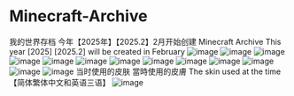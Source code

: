 # Minecraft-Archive
我的世界存档 今年【2025年】【2025.2】2月开始创建
Minecraft Archive This year [2025] [2025.2] will be created in February
![image](https://github.com/dsgg136/Minecraft-Archive/blob/main/mincraft%20virsion%201.20.1%20fabric.png)
![image](https://github.com/dsgg136/Minecraft-Archive/blob/main/%E5%B1%8F%E5%B9%95%E6%88%AA%E5%9B%BE%202025-05-04%20102455.png)
![image](https://github.com/dsgg136/Minecraft-Archive/blob/main/%E5%B1%8F%E5%B9%95%E6%88%AA%E5%9B%BE%202025-05-04%20102539.png)
![image](https://github.com/dsgg136/Minecraft-Archive/blob/main/%E5%B1%8F%E5%B9%95%E6%88%AA%E5%9B%BE%202025-05-04%20143226.png)
![image](https://github.com/dsgg136/Minecraft-Archive/blob/main/%E5%B1%8F%E5%B9%95%E6%88%AA%E5%9B%BE%202025-05-04%20143226.png)
![image](https://github.com/dsgg136/Minecraft-Archive/blob/main/%E5%B1%8F%E5%B9%95%E6%88%AA%E5%9B%BE%202025-05-04%20144337.png)
![image](https://github.com/dsgg136/Minecraft-Archive/blob/main/%E5%B1%8F%E5%B9%95%E6%88%AA%E5%9B%BE%202025-05-04%20144704.png)
![image](https://github.com/dsgg136/Minecraft-Archive/blob/main/%E5%B1%8F%E5%B9%95%E6%88%AA%E5%9B%BE%202025-05-04%20144730.png)
![image](https://github.com/dsgg136/Minecraft-Archive/blob/main/%E5%B1%8F%E5%B9%95%E6%88%AA%E5%9B%BE%202025-05-04%20151146.png)
![image](https://github.com/dsgg136/Minecraft-Archive/blob/main/%E5%B1%8F%E5%B9%95%E6%88%AA%E5%9B%BE%202025-05-05%20161207.png)
![image](https://github.com/dsgg136/Minecraft-Archive/blob/main/%E5%B1%8F%E5%B9%95%E6%88%AA%E5%9B%BE%202025-05-05%20161228.png)
![image](https://github.com/dsgg136/Minecraft-Archive/blob/main/%E5%B1%8F%E5%B9%95%E6%88%AA%E5%9B%BE%202025-05-05%20161249.png)
![image](https://github.com/dsgg136/Minecraft-Archive/blob/main/%E5%B1%8F%E5%B9%95%E6%88%AA%E5%9B%BE%202025-05-05%20161603.png)
当时使用的皮肤 當時使用的皮膚 The skin used at the time【简体繁体中文和英语三语】
![image](https://github.com/dsgg136/Minecraft-Archive/blob/main/%E6%B5%B7%E9%9C%B2(%E8%BD%AC%E8%BD%BD%E7%BD%91%E6%98%93%E5%88%9B%E4%BD%9C%E8%80%85%EF%BC%9A%E5%A6%96%E7%8C%AB).png)
